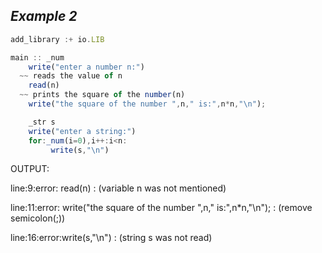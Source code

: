 ## ***Example 2***

```js
add_library :+ io.LIB

main :: _num
    write("enter a number n:")
  ~~ reads the value of n
    read(n)
  ~~ prints the square of the number(n)
    write("the square of the number ",n," is:",n*n,"\n");

    _str s
    write("enter a string:")
    for:_num(i=0),i++:i<n:
         write(s,"\n")
```




OUTPUT:

line:9:error: read(n) : (variable n was not mentioned)

line:11:error: write("the square of the number ",n," is:",n*n,"\n"); : (remove semicolon(;))

line:16:error:write(s,"\n")        : (string s was not read)
